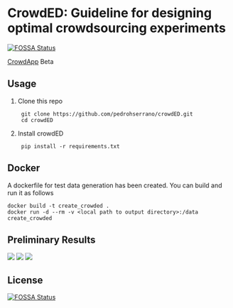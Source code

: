 CrowdED: Guideline for designing optimal crowdsourcing experiments
====

[![FOSSA Status](https://app.fossa.io/api/projects/git%2Bgithub.com%2Fpedrohserrano%2FcrowdED.svg?type=shield)](https://app.fossa.io/projects/git%2Bgithub.com%2Fpedrohserrano%2FcrowdED?ref=badge_shield)

[CrowdApp](https://pedrohserrano.shinyapps.io/crowdapp/) Beta

## Usage

1) Clone this repo

        git clone https://github.com/pedrohserrano/crowdED.git
        cd crowdED

2) Install crowdED

        pip install -r requirements.txt
        
## Docker
A dockerfile for test data generation has been created. You can build and run it as follows
```
docker build -t create_crowded .
docker run -d --rm -v <local path to output directory>:/data create_crowded
```

## Preliminary Results
![](reports/Fig1.png)
![](reports/Fig3.png)
![](reports/Fig4.png)


## License
[![FOSSA Status](https://app.fossa.io/api/projects/git%2Bgithub.com%2Fpedrohserrano%2FcrowdED.svg?type=large)](https://app.fossa.io/projects/git%2Bgithub.com%2Fpedrohserrano%2FcrowdED?ref=badge_large)
